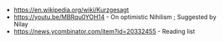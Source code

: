 - https://en.wikipedia.org/wiki/Kurzgesagt
- https://youtu.be/MBRqu0YOH14 - On optimistic Nihilism ; Suggested by Nilay 
- https://news.ycombinator.com/item?id=20332455 - Reading list
